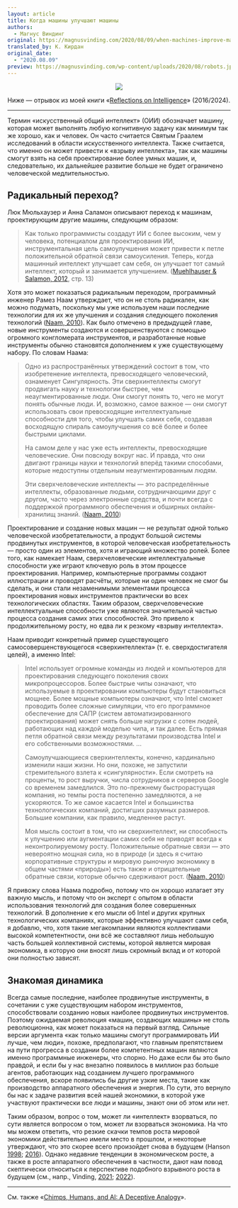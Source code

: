 ```yaml
---
layout: article
title: Когда машины улучшают машины
authors:
  - Магнус Виндинг
original: https://magnusvinding.com/2020/08/09/when-machines-improve-machines/
translated_by: К. Кирдан
original_date:
  - "2020.08.09"
preview: https://magnusvinding.com/wp-content/uploads/2020/08/robots.jpg?w=1400
---
```

<center><img src="https://magnusvinding.com/wp-content/uploads/2020/08/robots.jpg?w=1400"/></center>

Ниже — отрывок из моей книги «[Reflections on Intelligence](https://www.smashwords.com/books/view/655938)» (2016/2024).

---

Термин «искусственный общий интеллект» (ОИИ) обозначает машину, которая может выполнять любую когнитивную задачу как минимум так же хорошо, как и человек. Он часто считается Святым Граалем исследований в области искусственного интеллекта. Также считается, что именно он может привести к «взрыву интеллекта», так как машины смогут взять на себя проектирование более умных машин, и, следовательно, их дальнейшее развитие больше не будет ограничено человеческой медлительностью.

## Радикальный переход?

Люк Мюльхаузер и Анна Саламон описывают переход к машинам, проектирующим другие машины, следующим образом:

> Как только программисты создадут ИИ с более высоким, чем у человека, потенциалом для проектирования ИИ, инструментальная цель самоулучшения может привести к петле положительной обратной связи самоусиления. Теперь, когда машинный интеллект улучшает сам себя, он улучшает тот самый интеллект, который и занимается улучшением. ([Muehlhauser & Salamon, 2012](http://intelligence.org/files/IE-EI.pdf), стр. 13)

Хотя это может показаться радикальным переходом, программный инженер Рамез Наам утверждает, что он не столь радикален, как можно подумать, поскольку мы уже используем наши последние технологии для их же улучшения и создания следующего поколения технологий ([Naam, 2010](https://web.archive.org/web/20110316035712/http://hplusmagazine.com/2010/11/11/top-five-reasons-singularity-misnomer/)). Как было отмечено в предыдущей главе, новые инструменты создаются и совершенствуются с помощью огромного конгломерата инструментов, и разработанные новые инструменты обычно становятся дополнением к уже существующему набору. По словам Наама:

> Одно из распространённых утверждений состоит в том, что изобретенение интеллекта, превосходящего человеческий, ознаменует Сингулярность. Эти сверхинтеллекты смогут продвигать науку и технологии быстрее, чем неаугментированные люди. Они смогут понять то, чего не могут понять обычные люди. И, возможно, самое важное — они смогут использовать свои превосходящие интеллектуальные способности для того, чтобы улучшать самих себя, создавая восходящую спираль самоулучшения со всё более и более быстрыми циклами.
> 
> На самом деле у нас уже есть интеллекты, превосходящие человеческие. Они повсюду вокруг нас. И правда, что они двигают границы науки и технологий вперёд такими способами, которые недоступны отдельным неаугментированным людям.
> 
> Эти сверхчеловеческие интеллекты — это распределённые интеллекты, образованные людьми, сотрудничающими друг с другом, часто через электронные средства, и почти всегда с поддержкой программного обеспечения и обширных онлайн-хранилищ знаний. ([Naam, 2010](https://web.archive.org/web/20110316035712/http://hplusmagazine.com/2010/11/11/top-five-reasons-singularity-misnomer/))

Проектирование и создание новых машин — не результат одной только человеческой изобретательности, а продукт большой системы продвинутых инструментов, в которой человеческая изобретательность — просто один из элементов, хотя и играющий множество ролей. Более того, как намекает Наам, сверхчеловеческие интеллектуальные способности уже играют ключевую роль в этом процессе проектирования. Например, компьютерные программы создают иллюстрации и проводят расчёты, которые ни один человек не смог бы сделать, и они стали незаменимыми элементами процесса проектирования новых инструментов практически во всех технологических областях. Таким образом, сверхчеловеческие интеллектуальные способности уже являются значительной частью процесса создания самих этих способностей. Это привело к продолжительному росту, но едва ли к резкому «взрыву интеллекта».

Наам приводит конкретный пример существующего самосовершенствующегося «сверхинтеллекта» (т. е. сверхдостигателя целей), а именно Intel:

> Intel использует огромные команды из людей и компьютеров для проектирования следующего поколения своих микропроцессоров. Более быстрые чипы означают, что используемые в проектировании компьютеры будут становиться мощнее. Более мощные компьютеры означают, что Intel сможет проводить более сложные симуляции, что его программное обеспечение для САПР (систем автоматизированного проектирования) может снять больше нагрузки с сотен людей, работающих над каждой моделью чипа, и так далее. Есть прямая петля обратной связи между результатами производства Intel и его собственными возможностями. ...
> 
> Самоулучшающиеся сверхинтеллекты, конечно, кардинально изменили наши жизни. Но они, похоже, не запустили стремительного взлета к «сингулярности». Если смотреть на проценты, то рост выручки, числа сотрудников и серверов Google со временем замедлился. Это по-прежнему быстрорастущая компания, но темпы роста постепенно замедляются, а не ускоряются. То же самое касается Intel и большинства технологических компаний, достигших разумных размеров. Большие компании, как правило, медленнее растут.
> 
> Моя мысль состоит в том, что ни сверхинтеллект, ни способность к улучшению или аугментации самих себя не приводят всегда к неконтролируемому росту. Положительные обратные связи — это невероятно мощная сила, но в природе (и здесь я считаю корпоративные структуры и мировую рыночную экономику в общем частями «природы») есть также и отрицательные обратные связи, которые обычно сдерживают рост. ([Naam, 2010](https://web.archive.org/web/20110316035712/http://hplusmagazine.com/2010/11/11/top-five-reasons-singularity-misnomer/))

Я привожу слова Наама подробно, потому что он хорошо излагает эту важную мысль, и потому что он эксперт с опытом в области использования технологий для создания более совершенных технологий. В дополнение к его мысли об Intel и других крупных технологических компаниях, которые эффективно улучшают сами себя, я добавлю, что, хотя такие мегакомпании являются коллективами высокой компетентности, они всё же составляют лишь небольшую часть большей коллективной системы, которой является мировая экономика, в которую они вносят лишь скромный вклад и от которой они полностью зависят.

## Знакомая динамика

Всегда самые последние, наиболее продвинутые инструменты, в сочетании с уже существующим набором инструментов, способствовали созданию новых наиболее продвинутых инструментов. Поэтому ожидаемая революция «машин, создающих машины» не столь революционна, как может показаться на первый взгляд. Сильные версии аргумента «как только машины смогут программировать ИИ лучше, чем люди», похоже, предполагают, что главным препятствием на пути прогресса в создании более компетентных машин являются именно программные инженеры, что спорно. Но даже если бы это было правдой, и если бы у нас внезапно появилось в миллион раз больше агентов, работающих над созданием лучшего программного обеспечения, вскоре появились бы другие узкие места, такие как производство аппаратного обеспечения и энергия. По сути, это вернуло бы нас к задаче развития всей нашей экономики, в которой уже участвуют практически все люди и машины, знают они об этом или нет.

Таким образом, вопрос о том, может ли «интеллект» взорваться, по сути является вопросом о том, может ли взорваться экономика. На что мы можем ответить, что резкие скачки темпов роста мировой экономики действительно имели место в прошлом, и некоторые утверждают, что это скорее всего произойдет снова в будущем (Hanson [1998](http://mason.gmu.edu/~rhanson/longgrow.pdf); [2016](https://ageofem.com/)). Однако недавние тенденции в экономическом росте, а также в росте аппаратного обеспечения в частности, дают нам повод скептически относиться к перспективе подобного взрывного роста в будущем (см., напр., Vinding, [2021](magnus-vinding-some-reasons-not-to-expect-a-growth-explosion); [2022](https://forum.effectivealtruism.org/posts/7cCr6vAmN4Xi3yzR5/two-contrasting-models-of-intelligence-and-future-growth)).

---

См. также «[Chimps, Humans, and AI: A Deceptive Analogy](https://magnusvinding.com/2020/06/04/a-deceptive-analogy/)».
